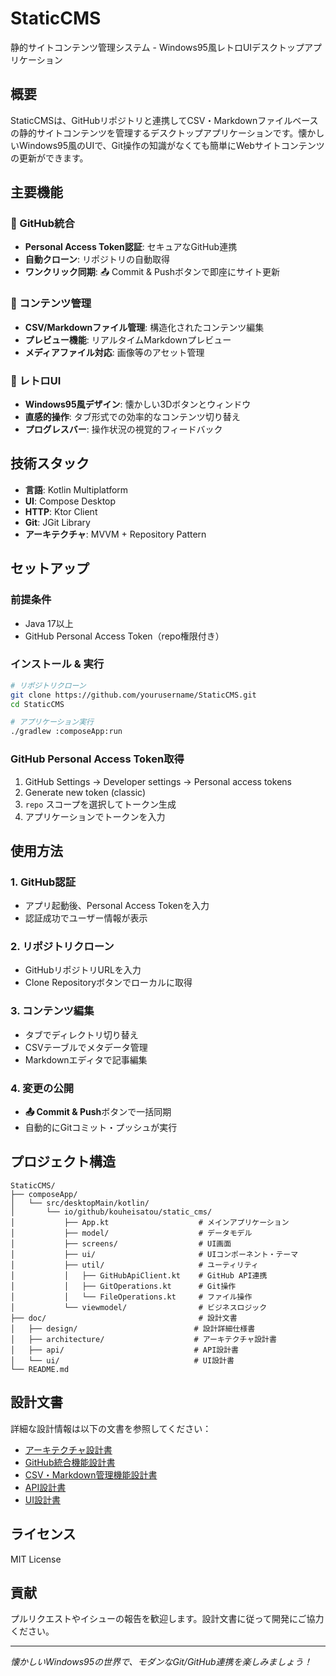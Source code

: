 # StaticCMS

静的サイトコンテンツ管理システム - Windows95風レトロUIデスクトップアプリケーション

## 概要

StaticCMSは、GitHubリポジトリと連携してCSV・Markdownファイルベースの静的サイトコンテンツを管理するデスクトップアプリケーションです。懐かしいWindows95風のUIで、Git操作の知識がなくても簡単にWebサイトコンテンツの更新ができます。

## 主要機能

### 🔐 GitHub統合
- **Personal Access Token認証**: セキュアなGitHub連携
- **自動クローン**: リポジトリの自動取得
- **ワンクリック同期**: 📤 Commit & Pushボタンで即座にサイト更新

### 📁 コンテンツ管理
- **CSV/Markdownファイル管理**: 構造化されたコンテンツ編集
- **プレビュー機能**: リアルタイムMarkdownプレビュー
- **メディアファイル対応**: 画像等のアセット管理

### 🎨 レトロUI
- **Windows95風デザイン**: 懐かしい3Dボタンとウィンドウ
- **直感的操作**: タブ形式での効率的なコンテンツ切り替え
- **プログレスバー**: 操作状況の視覚的フィードバック

## 技術スタック

- **言語**: Kotlin Multiplatform
- **UI**: Compose Desktop
- **HTTP**: Ktor Client
- **Git**: JGit Library
- **アーキテクチャ**: MVVM + Repository Pattern

## セットアップ

### 前提条件
- Java 17以上
- GitHub Personal Access Token（repo権限付き）

### インストール & 実行

```bash
# リポジトリクローン
git clone https://github.com/yourusername/StaticCMS.git
cd StaticCMS

# アプリケーション実行
./gradlew :composeApp:run
```

### GitHub Personal Access Token取得
1. GitHub Settings → Developer settings → Personal access tokens
2. Generate new token (classic)
3. `repo` スコープを選択してトークン生成
4. アプリケーションでトークンを入力

## 使用方法

### 1. GitHub認証
- アプリ起動後、Personal Access Tokenを入力
- 認証成功でユーザー情報が表示

### 2. リポジトリクローン
- GitHubリポジトリURLを入力
- Clone Repositoryボタンでローカルに取得

### 3. コンテンツ編集
- タブでディレクトリ切り替え
- CSVテーブルでメタデータ管理
- Markdownエディタで記事編集

### 4. 変更の公開
- **📤 Commit & Push**ボタンで一括同期
- 自動的にGitコミット・プッシュが実行

## プロジェクト構造

```
StaticCMS/
├── composeApp/
│   └── src/desktopMain/kotlin/
│       └── io/github/kouheisatou/static_cms/
│           ├── App.kt                    # メインアプリケーション
│           ├── model/                    # データモデル
│           ├── screens/                  # UI画面
│           ├── ui/                       # UIコンポーネント・テーマ
│           ├── util/                     # ユーティリティ
│           │   ├── GitHubApiClient.kt    # GitHub API連携
│           │   ├── GitOperations.kt      # Git操作
│           │   └── FileOperations.kt     # ファイル操作
│           └── viewmodel/                # ビジネスロジック
├── doc/                                  # 設計文書
│   ├── design/                          # 設計詳細仕様書
│   ├── architecture/                    # アーキテクチャ設計書
│   ├── api/                             # API設計書
│   └── ui/                              # UI設計書
└── README.md
```

## 設計文書

詳細な設計情報は以下の文書を参照してください：

- [アーキテクチャ設計書](doc/architecture/アーキテクチャ設計書_StaticCMS_v1.0.md)
- [GitHub統合機能設計書](doc/design/設計詳細仕様書_GitHub統合機能_v1.0.md)
- [CSV・Markdown管理機能設計書](doc/design/設計詳細仕様書_CSV・Markdown管理機能_v1.0.md)
- [API設計書](doc/api/API設計書_StaticCMS_v1.0.md)
- [UI設計書](doc/ui/UI設計書_Windows95レトロUI_v1.0.md)

## ライセンス

MIT License

## 貢献

プルリクエストやイシューの報告を歓迎します。設計文書に従って開発にご協力ください。

---

*懐かしいWindows95の世界で、モダンなGit/GitHub連携を楽しみましょう！*
